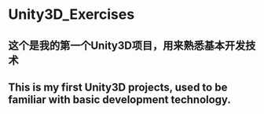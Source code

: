 Unity3D_Exercises
=================
<h2>这个是我的第一个Unity3D项目，用来熟悉基本开发技术
<h2>This is my first Unity3D projects, used to be familiar with basic development technology.
